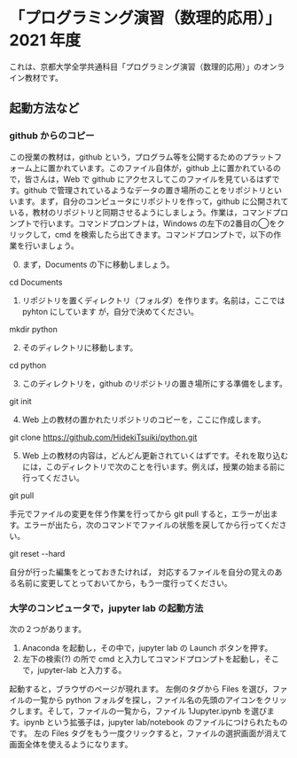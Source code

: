 # 「プログラミング演習（数理的応用）」　　　2021 年度

これは、京都大学全学共通科目「プログラミング演習（数理的応用）」のオンライン教材です。


## 起動方法など

### github からのコピー

この授業の教材は，github という，プログラム等を公開するためのプラットフォーム上に置かれています。このファイル自体が，github 上に置かれているので，皆さんは，Web で github にアクセスしてこのファイルを見ているはずです。github で管理されているようなデータの置き場所のことをリポジトリといいます。まず，自分のコンピュータにリポジトリを作って，github に公開されている，教材のリポジトリと同期させるようにしましょう。作業は，コマンドプロンプトで行います。コマンドプロンプトは，Windows の左下の2番目の◯をクリックして，cmd を検索したら出てきます。コマンドプロンプトで，以下の作業を行いましょう。

0. まず，Documents の下に移動しましょう。

  cd Documents

1. リポジトリを置くディレクトリ（フォルダ）を作ります。名前は，ここでは pyhton にしています
が，自分で決めてください。  

  mkdir python

2. そのディレクトリに移動します。

  cd python

3. このディレクトリを，github のリポジトリの置き場所にする準備をします。

  git init

4. Web 上の教材の置かれたリポジトリのコピーを，ここに作成します。

  git clone https://github.com/HidekiTsuiki/python.git

5. Web 上の教材の内容は，どんどん更新されていくはずです。それを取り込むには，このディレクトリで次のことを行います。例えば，授業の始まる前に行ってください。

  git pull

手元でファイルの変更を伴う作業を行ってから git pull すると，エラーが出ます。エラーが出たら，次のコマンドでファイルの状態を戻してから行ってください。
  
  git reset --hard
  
  自分が行った編集をとっておきたければ，
  対応するファイルを自分の覚えのある名前に変更してとっておいてから，もう一度行ってください。


### 大学のコンピュータで，jupyter lab の起動方法

次の２つがあります。

  1. Anaconda を起動し，その中で，jupyter lab の Launch ボタンを押す。
  2. 左下の検索(?) の所で cmd と入力してコマンドプロンプトを起動し，そこで，jupyter-lab と入力する。

起動すると，ブラウザのページが現れます。
左側のタグから Files を選び，ファイルの一覧から python フォルダを探し，ファイル名の先頭のアイコンをクリックします。そして，ファイルの一覧から，ファイル 1Jupyter.ipynb を選びます。ipynb という拡張子は，jupyter lab/notebook のファイルにつけられたものです。
左の Files タグをもう一度クリックすると，ファイルの選択画面が消えて画面全体を使えるようになります。



  


